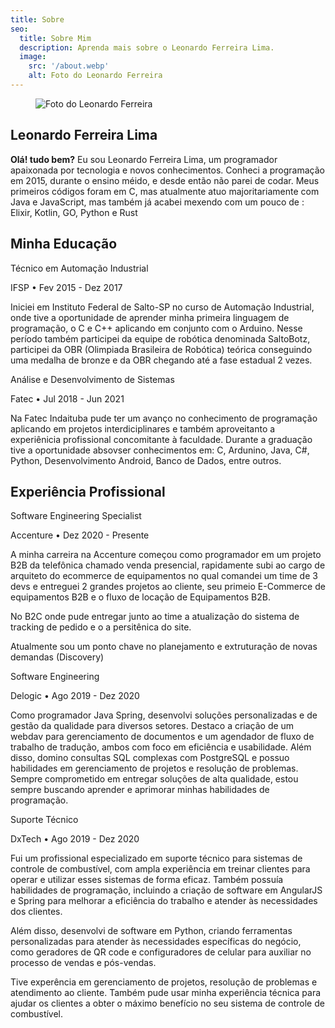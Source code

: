 ```yaml
---
title: Sobre
seo:
  title: Sobre Mim
  description: Aprenda mais sobre o Leonardo Ferreira Lima.
  image:
    src: '/about.webp'
    alt: Foto do Leonardo Ferreira
---
```


<figure class="flex justify-center">
    <img class="w-full lg:w-1/2 " src="/about.webp" loading="lazy" decoding="async" alt="Foto do Leonardo Ferreira" />
</figure>

## Leonardo Ferreira Lima

**Olá! tudo bem?** Eu sou Leonardo Ferreira Lima, um programador apaixonada por tecnologia e novos conhecimentos. Conheci a programação em 2015, durante o ensino méido, e desde então não parei de codar.
Meus primeiros códigos foram em C, mas atualmente atuo majoritariamente com Java e JavaScript, mas também já acabei mexendo com um pouco de : Elixir, Kotlin, GO, Python e Rust

## Minha Educação

<div>
  <p class="font-bold mb-0"> Técnico em Automação Industrial </p>
  <p class="font-extralight mt-0"> IFSP • Fev 2015 - Dez 2017</p>
  <p> 
    Iniciei em Instituto Federal de Salto-SP no curso de Automação Industrial, onde tive a oportunidade de aprender minha primeira linguagem de programação, o C e C++ aplicando em conjunto com
    o Arduino. Nesse período também participei da equipe de robótica denominada SaltoBotz, participei da OBR (Olimpiada Brasileira de Robótica) teórica conseguindo uma medalha de bronze e da OBR chegando até a fase estadual 2 vezes.
  </p>
</div>

<div>
  <p class="font-bold mb-0"> Análise e Desenvolvimento de Sistemas </p>
  <p class="font-extralight mt-0"> Fatec • Jul 2018 - Jun 2021</p>
  <p> 
    Na Fatec Indaituba pude ter um avanço no conhecimento de programação aplicando em projetos interdiciplinares e também aproveitanto a experiênicia profissional concomitante à faculdade.
    Durante a graduação tive a oportunidade absovser conhecimentos em: C, Ardunino, Java, C#, Python, Desenvolvimento Android, Banco de Dados, entre outros.
  </p>
</div>

## Experiência Profissional

<div>
  <p class="font-bold mb-0"> Software Engineering Specialist </p>
  <p class="font-extralight mt-0"> Accenture • Dez 2020 - Presente</p>
  <p> 
    A minha carreira na Accenture começou como programador em um projeto B2B da telefônica chamado venda presencial, 
    rapidamente subi ao cargo de arquiteto do ecommerce de equipamentos no qual comandei um time de 3 devs e 
    entreguei 2 grandes projetos ao cliente, seu primeio E-Commerce de equipamentos B2B e o fluxo de locação de Equipamentos B2B.
  </p>
  <p>
    No B2C onde pude entregar junto ao time a atualização do sistema de tracking de pedido e o a persitênica do site.
  </p>
  <p>
    Atualmente sou um ponto chave no planejamento e extruturação de novas demandas (Discovery)
  </p>
</div>

<div>
  <p class="font-bold mb-0"> Software Engineering </p>
  <p class="font-extralight mt-0"> Delogic • Ago 2019 - Dez 2020</p>
  <p> 
    Como programador Java Spring, desenvolvi soluções personalizadas e de gestão da qualidade para diversos setores. Destaco a criação de um webdav para gerenciamento de documentos e um agendador de fluxo de trabalho de tradução, ambos com foco em eficiência e usabilidade. Além disso, domino consultas SQL complexas com PostgreSQL e possuo habilidades em gerenciamento de projetos e resolução de problemas. Sempre comprometido em entregar soluções de alta qualidade, estou sempre buscando aprender e aprimorar minhas habilidades de programação.
  </p>
</div>

<div>
  <p class="font-bold mb-0"> Suporte Técnico </p>
  <p class="font-extralight mt-0"> DxTech • Ago 2019 - Dez 2020</p>
  <p> 
    Fui um profissional especializado em suporte técnico para sistemas de controle de combustível, com ampla experiência em treinar clientes para operar e utilizar esses sistemas de forma eficaz. Também possuía habilidades de programação, incluindo a criação de software em AngularJS e Spring para melhorar a eficiência do trabalho e atender às necessidades dos clientes.
  </p>
  <p>
    Além disso, desenvolvi de software em Python, criando ferramentas personalizadas para atender às necessidades específicas do negócio, como geradores de QR code e configuradores de celular para auxiliar no processo de vendas e pós-vendas.
  </p>
  <p>
    Tive experência em gerenciamento de projetos, resolução de problemas e atendimento ao cliente. Também pude usar minha experiência técnica para ajudar os clientes a obter o máximo benefício no seu sistema de controle de combustível.
  </p>
</div>

